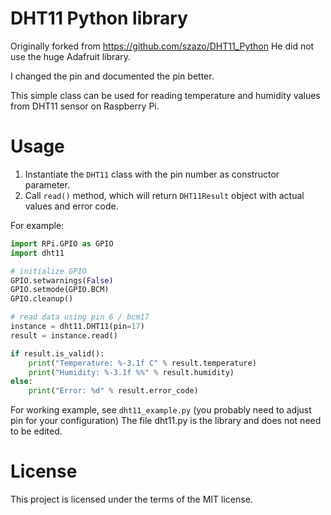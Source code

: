 # DHT11 Python library

Originally forked from https://github.com/szazo/DHT11_Python
He did not use the huge Adafruit library.

I changed the pin and documented the pin better.

This simple class can be used for reading temperature and humidity values from DHT11 sensor on Raspberry Pi.

# Usage

1. Instantiate the `DHT11` class with the pin number as constructor parameter.
2. Call `read()` method, which will return `DHT11Result` object with actual values and error code.

For example:

```python
import RPi.GPIO as GPIO
import dht11

# initialize GPIO
GPIO.setwarnings(False)
GPIO.setmode(GPIO.BCM)
GPIO.cleanup()

# read data using pin 6 / bcm17
instance = dht11.DHT11(pin=17)
result = instance.read()

if result.is_valid():
    print("Temperature: %-3.1f C" % result.temperature)
    print("Humidity: %-3.1f %%" % result.humidity)
else:
    print("Error: %d" % result.error_code)
```

For working example, see `dht11_example.py` (you probably need to adjust pin for your configuration)
The file dht11.py is the library and does not need to be edited.


# License

This project is licensed under the terms of the MIT license.
